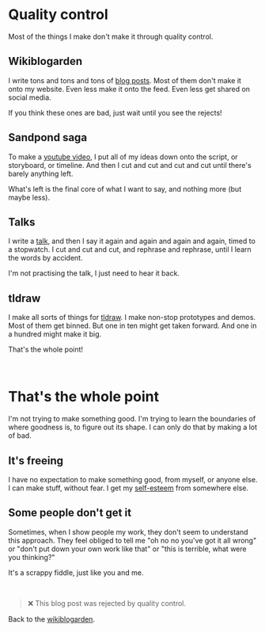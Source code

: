 # Quality control

Most of the things I make don't make it through quality control.

## Wikiblogarden 

I write tons and tons and tons of [blog posts](/wikiblogarden). Most of them don't make it onto my website. Even less make it onto the feed. Even less get shared on social media. 

If you think these ones are bad, just wait until you see the rejects!

## Sandpond saga

To make a [youtube video](https://youtube.com/@todepond), I put all of my ideas down onto the script, or storyboard, or timeline. And then I cut and cut and cut and cut until there's barely anything left. 

What's left is the final core of what I want to say, and nothing more (but maybe less).

## Talks

I write a [talk](https://youtube.com/playlist?list=PL9uRa69RF-7wtC26i-yAJ-OiXzSwnFmUt&si=76_lzJtxGoX2BVIG), and then I say it again and again and again and again, timed to a stopwatch. I cut and cut and cut, and rephrase and rephrase, until I learn the words by accident.

I'm not practising the talk, I just need to hear it back.

## tldraw

I make all sorts of things for [tldraw](https://tldraw.com). I make non-stop prototypes and demos. Most of them get binned. But one in ten might get taken forward. And one in a hundred might make it big.

That's the whole point!

<br>

# That's the whole point

I'm not trying to make something good. I'm trying to learn the boundaries of where goodness is, to figure out its shape. I can only do that by making a lot of bad.

## It's freeing 

I have no expectation to make something good, from myself, or anyone else. I can make stuff, without fear. I get my [self-esteem](https://www.todepond.com/wikiblogarden/my-name/self-esteem/both-ways) from somewhere else.

## Some people don't get it

Sometimes, when I show people my work, they don't seem to understand this approach. They feel obliged to tell me "oh no no you've got it all wrong" or "don't put down your own work like that" or "this is terrible, what were you thinking?"

It's a scrappy fiddle, just like you and me.

<br>

> ❌ This blog post was rejected by quality control.

Back to the [wikiblogarden](/wikiblogarden).
